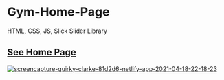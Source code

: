 # Gym-Home-Page
HTML, CSS, JS, Slick Slider Library

## <a href='https://quirky-clarke-81d2d6.netlify.app/'>See Home Page</a>

<a href="https://ibb.co/vDWYK5p"><img src="https://i.ibb.co/8XwcS3q/screencapture-quirky-clarke-81d2d6-netlify-app-2021-04-18-22-18-23.png" alt="screencapture-quirky-clarke-81d2d6-netlify-app-2021-04-18-22-18-23" border="0"></a>
